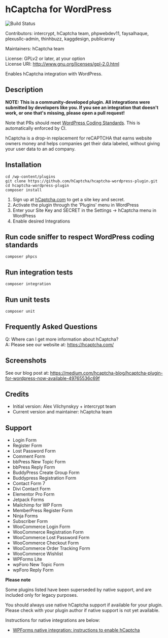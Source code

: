 # hCaptcha for WordPress

![Build Status](https://github.com/hCaptcha/hcaptcha-wordpress-plugin/actions/workflows/ci.yml/badge.svg?branch=master)

Contributors: intercrypt, hCaptcha team, phpwebdev11, faysalhaque, plexusllc-admin, thinhbuzz, kaggdesign, publicarray

Maintainers: hCaptcha team  

License: GPLv2 or later, at your option  
License URI: http://www.gnu.org/licenses/gpl-2.0.html  
 
Enables hCaptcha integration with WordPress.

## Description

**NOTE: This is a community-developed plugin. All integrations were submitted by developers like you. If you see an integration that doesn't work, or one that's missing, please open a pull request!**

Note that PRs should meet [WordPress Coding Standards](https://make.wordpress.org/core/handbook/best-practices/coding-standards/). This is automatically enforced by CI. 

hCaptcha is a drop-in replacement for reCAPTCHA that earns website owners money and helps companies get their data labeled, without giving your user data to an ad company. 

## Installation

```
cd /wp-content/plugins
git clone https://github.com/hCaptcha/hcaptcha-wordpress-plugin.git
cd hcaptcha-wordpress-plugin
composer install
```
1. Sign up at [hCaptcha.com](https://www.hcaptcha.com/) to get a site key and secret.
2. Activate the plugin through the 'Plugins' menu in WordPress  
3. Enter your Site Key and SECRET in the Settings -> hCaptcha menu in WordPress  
4. Enable desired Integrations  
 
## Run code sniffer to respect WordPress coding standards

```
composer phpcs
```

## Run integration tests

```
composer integration
```

## Run unit tests

```
composer unit
```

## Frequently Asked Questions

Q: Where can I get more information about hCaptcha?  
A: Please see our website at: https://hcaptcha.com/
 
## Screenshots

See our blog post at: https://medium.com/hcaptcha-blog/hcaptcha-plugin-for-wordpress-now-available-49765536c69f

## Credits

* Initial version: Alex Vilchynskyy + intercrypt team
* Current version and maintainer: hCaptcha team

## Support

* Login Form
* Register Form
* Lost Password Form
* Comment Form
* bbPress New Topic Form
* bbPress Reply Form
* BuddyPress Create Group Form
* Buddypress Registration Form
* Contact Form 7
* Divi Contact Form
* Elementor Pro Form
* Jetpack Forms
* Mailchimp for WP Form
* MemberPress Register Form
* Ninja Forms
* Subscriber Form
* WooCommerce Login Form
* WooCommerce Registration Form
* WooCommerce Lost Password Form
* WooCommerce Checkout Form
* WooCommerce Order Tracking Form
* WooCommerce Wishlist
* WPForms Lite
* wpForo New Topic Form
* wpForo Reply Form

**Please note**

Some plugins listed have been superseded by native support, and are included only for legacy purposes.

You should always use native hCaptcha support if available for your plugin.
Please check with your plugin author if native support is not yet available.

Instructions for native integrations are below:

* [WPForms native integration: instructions to enable hCaptcha](https://wpforms.com/docs/how-to-set-up-and-use-hcaptcha-in-wpforms/)

